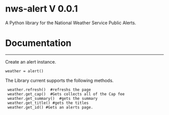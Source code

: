 # nws-alert V 0.0.1

A Python library for the National Weather Service Public Alerts.




# Documentation
---

Create an alert instance.

  `weather = alert()`

The Library current supports the following methods.
    
     weather.refresh()  #refreshs the page
     weather.get_cap()  #Gets collects all of the Cap fee
     weather.get_summary()  #gets the summary
     weather.get_title() #gets the titles
     weather.get_id() #Gets an alerts page.

